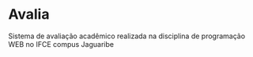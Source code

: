 # Avalia
Sistema de avaliação acadêmico realizada na disciplina de programação WEB no IFCE compus Jaguaribe
